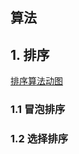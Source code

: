 ## 算法

## 1. 排序

[排序算法动图](https://www.cnblogs.com/onepixel/articles/7674659.html)

### 1.1 冒泡排序

### 1.2 选择排序

